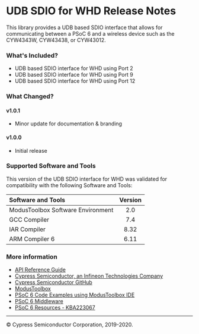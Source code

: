 # UDB SDIO for WHD Release Notes
This library provides a UDB based SDIO interface that allows for communicating between a PSoC 6 and a wireless device such as the CYW4343W, CYW43438, or CYW43012.

### What's Included?
* UDB based SDIO interface for WHD using Port 2
* UDB based SDIO interface for WHD using Port 9
* UDB based SDIO interface for WHD using Port 12

### What Changed?
#### v1.0.1
* Minor update for documentation & branding
#### v1.0.0
* Initial release

### Supported Software and Tools
This version of the UDB SDIO interface for WHD was validated for compatibility with the following Software and Tools:

| Software and Tools                        | Version |
| :---                                      | :----:  |
| ModusToolbox Software Environment         | 2.0     |
| GCC Compiler                              | 7.4     |
| IAR Compiler                              | 8.32    |
| ARM Compiler 6                            | 6.11    |

### More information

* [API Reference Guide](https://cypresssemiconductorco.github.io/udb-sdio-whd/html/index.html)
* [Cypress Semiconductor, an Infineon Technologies Company](http://www.cypress.com)
* [Cypress Semiconductor GitHub](https://github.com/cypresssemiconductorco)
* [ModusToolbox](https://www.cypress.com/products/modustoolbox-software-environment)
* [PSoC 6 Code Examples using ModusToolbox IDE](https://github.com/cypresssemiconductorco/Code-Examples-for-ModusToolbox-Software)
* [PSoC 6 Middleware](https://github.com/cypresssemiconductorco/psoc6-middleware)
* [PSoC 6 Resources - KBA223067](https://community.cypress.com/docs/DOC-14644)

---
© Cypress Semiconductor Corporation, 2019-2020.
